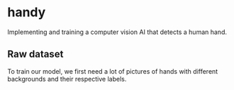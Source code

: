 # handy
Implementing and training a computer vision AI that detects a human hand. 

## Raw dataset 
To train our model, we first need a lot of pictures of hands with different backgrounds and their respective labels.


